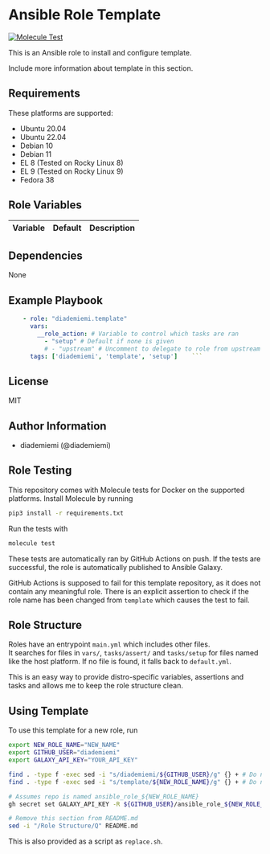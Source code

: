 Ansible Role Template
=========

[![Molecule Test](https://github.com/diademiemi/ansible_role_template/actions/workflows/molecule.yml/badge.svg)](https://github.com/diademiemi/ansible_role_template/actions/workflows/molecule.yml)

This is an Ansible role to install and configure template.

Include more information about template in this section.

Requirements
------------
These platforms are supported:
- Ubuntu 20.04  
- Ubuntu 22.04  
- Debian 10  
- Debian 11  
- EL 8 (Tested on Rocky Linux 8)  
- EL 9 (Tested on Rocky Linux 9)  
- Fedora 38  

<!-- 
- List hardware requirements here  
-->

Role Variables
--------------

Variable | Default | Description
--- | --- | ---
<!--
`variable` | `default` | Variable example
`long_variable` | See [defaults/main.yml](./defaults/main.yml) | Variable referring to defaults
`distro_specific_variable` | See [vars/debian.yml](./vars/debian.yml) | Variable referring to distro-specific variables
-->

Dependencies
------------
<!-- List dependencies on other roles or criteria -->
None

Example Playbook
----------------

```yaml
    - role: "diademiemi.template"
      vars:
        __role_action: # Variable to control which tasks are ran
          - "setup" # Default if none is given
          # - "upstream" # Uncomment to delegate to role from upstream provider
      tags: ['diademiemi', 'template', 'setup']    ```

```

License
-------

MIT

Author Information
------------------

- diademiemi (@diademiemi)

Role Testing
------------

This repository comes with Molecule tests for Docker on the supported platforms.
Install Molecule by running
```bash
pip3 install -r requirements.txt
```

Run the tests with
```bash
molecule test
```

These tests are automatically ran by GitHub Actions on push. If the tests are successful, the role is automatically published to Ansible Galaxy.

GitHub Actions is supposed to fail for this template repository, as it does not contain any meaningful role. There is an explicit assertion to check if the role name has been changed from `template` which causes the test to fail.    

Role Structure
--------------

Roles have an entrypoint `main.yml` which includes other files.  
It searches for files in `vars/`, `tasks/assert/` and `tasks/setup` for files named like the host platform. If no file is found, it falls back to `default.yml`.  

This is an easy way to provide distro-specific variables, assertions and tasks and allows me to keep the role structure clean.  

Using Template
--------------
To use this template for a new role, run
```bash
export NEW_ROLE_NAME="NEW_NAME"
export GITHUB_USER="diademiemi"
export GALAXY_API_KEY="YOUR_API_KEY"

find . -type f -exec sed -i "s/diademiemi/${GITHUB_USER}/g" {} + # Do not run this more than once
find . -type f -exec sed -i "s/template/${NEW_ROLE_NAME}/g" {} + # Do not run this more than once

# Assumes repo is named ansible_role_${NEW_ROLE_NAME}
gh secret set GALAXY_API_KEY -R ${GITHUB_USER}/ansible_role_${NEW_ROLE_NAME} -a actions -b ${GALAXY_API_KEY}

# Remove this section from README.md
sed -i "/Role Structure/Q" README.md
```

This is also provided as a script as `replace.sh`.  
